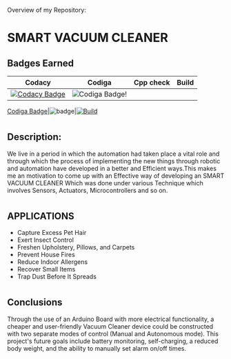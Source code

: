 Overview of my Repository:
# SMART VACUUM CLEANER 

## Badges Earned
|Codacy|Codiga|Cpp check|Build|
|:-----:|:----:|:------:|:----:|
|[![Codacy Badge](https://app.codacy.com/project/badge/Grade/e22c015d642b4673b4372571adfb1d3f)](https://www.codacy.com/gh/AjeeshTR/M2_EmbSys/dashboard?utm_source=github.com&amp;utm_medium=referral&amp;utm_content=AjeeshTR/M2_EmbSys&amp;utm_campaign=Badge_Grade)|![Codiga Badge](https://api.codiga.io/project/31641/score/svg)!

[Codiga Badge](https://api.codiga.io/project/31641/status/svg)|![badge](https://img.shields.io/badge/Cpp%20check-passing-green)|[![Build](https://github.com/AjeeshTR/M2_EmbSys/actions/workflows/Build.yml/badge.svg)](https://github.com/AjeeshTR/M2_EmbSys/actions/workflows/Build.yml)
#
## Description:
We live in a period in which the automation had taken place a vital role and through which the process of implementing the new things through robotic and automation have developed in a better and Efficient ways.This makes me an motivation to come up with an Effective way of developing an SMART VACUUM CLEANER Which was done under various Technique which involves Sensors, Actuators, Microcontrollers and so on.
#
## APPLICATIONS
* Capture Excess Pet Hair 
* Exert Insect Control
* Freshen Upholstery, Pillows, and Carpets
* Prevent House Fires
* Reduce Indoor Allergens
* Recover Small Items
* Trap Dust Before It Spreads
#
## Conclusions

Through the use of an Arduino Board with more electrical functionality, a cheaper and user-friendly Vacuum Cleaner device could be constructed with two separate modes of control (Manual and Autonomous mode). This project's future goals include battery monitoring, self-charging, a reduced body weight, and the ability to manually set alarm on/off times.
